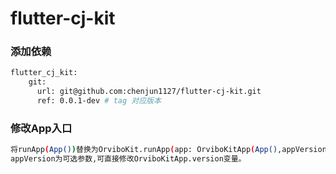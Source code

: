 # flutter-cj-kit
### 添加依赖
```bash
flutter_cj_kit:
    git:
      url: git@github.com:chenjun1127/flutter-cj-kit.git
      ref: 0.0.1-dev # tag 对应版本
```
### 修改App入口
```bash
将runApp(App())替换为OrviboKit.runApp(app: OrviboKitApp(App(),appVersion: "1.0"))，
appVersion为可选参数,可直接修改OrviboKitApp.version变量。
```
